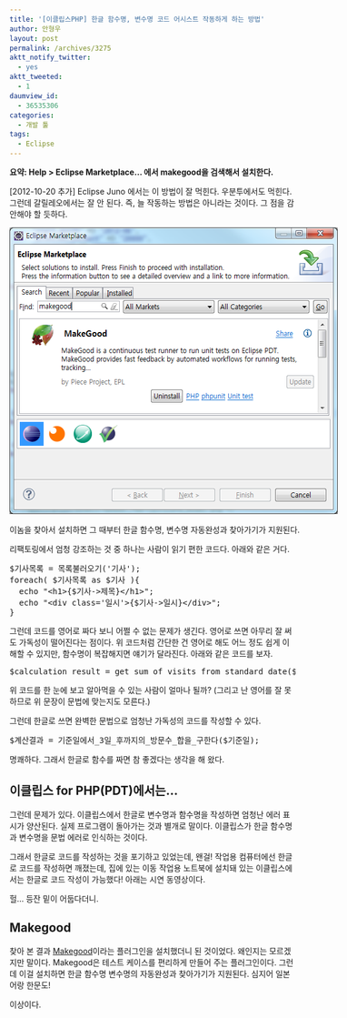 ```yaml
---
title: '[이클립스PHP] 한글 함수명, 변수명 코드 어시스트 작동하게 하는 방법'
author: 안형우
layout: post
permalink: /archives/3275
aktt_notify_twitter:
  - yes
aktt_tweeted:
  - 1
daumview_id:
  - 36535306
categories:
  - 개발 툴
tags:
  - Eclipse
---
```

**요약: Help > Eclipse Marketplace&#8230; 에서 makegood을 검색해서 설치한다.**

[2012-10-20 추가] Eclipse Juno 에서는 이 방법이 잘 먹힌다. 우분투에서도 먹힌다. 그런데 갈릴레오에서는 잘 안 된다. 즉, 늘 작동하는 방법은 아니라는 것이다. 그 점을 감안해야 할 듯하다.

<div style="width: 588px" class="wp-caption aligncenter">
  <img src="/uploads/legacy/makegood.png" alt="" width="578" height="504" /><p class="wp-caption-text">
    이놈을 찾아서 설치하면 그 때부터 한글 함수명, 변수명 자동완성과 찾아가기가 지원된다.
  </p>
</div>

리팩토링에서 엄청 강조하는 것 중 하나는 사람이 읽기 편한 코드다. 아래와 같은 거다.

<pre class="brush: php; gutter: true; first-line: 1">$기사목록 = 목록불러오기(&#039;기사&#039;);
foreach( $기사목록 as $기사 ){
  echo "&lt;h1&gt;{$기사-&gt;제목}&lt;/h1&gt;";
  echo "&lt;div class=&#039;일시&#039;&gt;{$기사-&gt;일시}&lt;/div&gt;";
}</pre>

그런데 코드를 영어로 짜다 보니 어쩔 수 없는 문제가 생긴다. 영어로 쓰면 아무리 잘 써도 가독성이 떨어진다는 점이다. 위 코드처럼 간단한 건 영어로 해도 어느 정도 쉽게 이해할 수 있지만, 함수명이 복잡해지면 얘기가 달라진다. 아래와 같은 코드를 보자.

<pre class="brush: php; gutter: true; first-line: 1">$calculation_result = get_sum_of_visits_from_standard_date($standard_date);</pre>

위 코드를 한 눈에 보고 알아먹을 수 있는 사람이 얼마나 될까? (그리고 난 영어를 잘 못하므로 위 문장이 문법에 맞는지도 모른다.)

그런데 한글로 쓰면 완벽한 문법으로 엄청난 가독성의 코드를 작성할 수 있다.

<pre class="brush: php; gutter: true">$계산결과 = 기준일에서_3일_후까지의_방문수_합을_구한다($기준일);</pre>

명쾌하다. 그래서 한글로 함수를 짜면 참 좋겠다는 생각을 해 왔다.

## 이클립스 for PHP(PDT)에서는&#8230;

그런데 문제가 있다. 이클립스에서 한글로 변수명과 함수명을 작성하면 엄청난 에러 표시가 양산된다. 실제 프로그램이 돌아가는 것과 별개로 말이다. 이클립스가 한글 함수명과 변수명을 문법 에러로 인식하는 것이다.

그래서 한글로 코드를 작성하는 것을 포기하고 있었는데, 왠걸! 작업용 컴퓨터에선 한글로 코드를 작성하면 깨졌는데, 집에 있는 이동 작업용 노트북에 설치돼 있는 이클립스에서는 한글로 코드 작성이 가능했다! 아래는 시연 동영상이다.

<div class="video-container">
  <div class="video-container__inner">
  </div>
</div>

헐&#8230; 등잔 밑이 어둡다더니.

## Makegood

찾아 본 결과 [Makegood][1]이라는 플러그인을 설치했더니 된 것이었다. 왜인지는 모르겠지만 말이다. Makegood은 테스트 케이스를 편리하게 만들어 주는 플러그인이다. 그런데 이걸 설치하면 한글 함수명 변수명의 자동완성과 찾아가기가 지원된다. 심지어 일본어랑 한문도!

이상이다.

 [1]: http://piece-framework.com/projects/makegood
